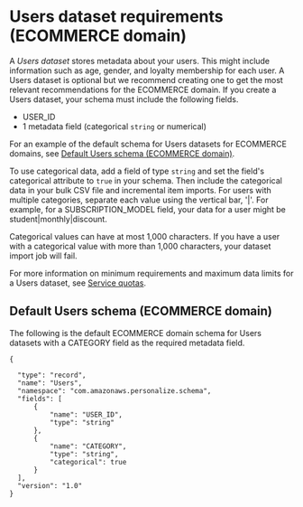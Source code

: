 # Users dataset requirements \(ECOMMERCE domain\)<a name="ECOMMERCE-users-dataset"></a>

 A *Users dataset* stores metadata about your users\. This might include information such as age, gender, and loyalty membership for each user\. A Users dataset is optional but we recommend creating one to get the most relevant recommendations for the ECOMMERCE domain\. If you create a Users dataset, your schema must include the following fields\. 
+ USER\_ID
+ 1 metadata field \(categorical `string` or numerical\)

For an example of the default schema for Users datasets for ECOMMERCE domains, see [Default Users schema \(ECOMMERCE domain\)](#ECOMMERCE-users-dataset-schema)\.

 To use categorical data, add a field of type `string` and set the field's categorical attribute to `true` in your schema\. Then include the categorical data in your bulk CSV file and incremental item imports\. For users with multiple categories, separate each value using the vertical bar, '\|'\. For example, for a SUBSCRIPTION\_MODEL field, your data for a user might be student\|monthly\|discount\. 

Categorical values can have at most 1,000 characters\. If you have a user with a categorical value with more than 1,000 characters, your dataset import job will fail\. 

 For more information on minimum requirements and maximum data limits for a Users dataset, see [Service quotas](limits.md#limits-table)\. 

## Default Users schema \(ECOMMERCE domain\)<a name="ECOMMERCE-users-dataset-schema"></a>

 The following is the default ECOMMERCE domain schema for Users datasets with a CATEGORY field as the required metadata field\. 

```
{

  "type": "record",
  "name": "Users",
  "namespace": "com.amazonaws.personalize.schema",
  "fields": [
      {
          "name": "USER_ID",
          "type": "string"
      },
      {
          "name": "CATEGORY",
          "type": "string",
          "categorical": true
      }
  ],
  "version": "1.0"
}
```